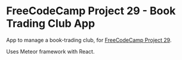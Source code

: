 # FreeCodeCamp Project 29 - Book Trading Club App

App to manage a book-trading club, for
[FreeCodeCamp Project 29](https://www.freecodecamp.org/challenges/manage-a-book-trading-club).

Uses Meteor framework with React.
